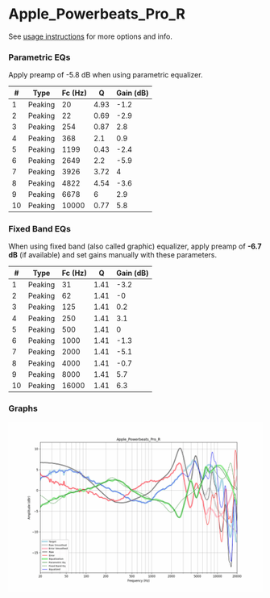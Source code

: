 # Apple_Powerbeats_Pro_R
See [usage instructions](https://github.com/jaakkopasanen/AutoEq#usage) for more options and info.

### Parametric EQs
Apply preamp of -5.8 dB when using parametric equalizer.

|   # | Type    |   Fc (Hz) |    Q |   Gain (dB) |
|-----|---------|-----------|------|-------------|
|   1 | Peaking |        20 | 4.93 |        -1.2 |
|   2 | Peaking |        22 | 0.69 |        -2.9 |
|   3 | Peaking |       254 | 0.87 |         2.8 |
|   4 | Peaking |       368 | 2.1  |         0.9 |
|   5 | Peaking |      1199 | 0.43 |        -2.4 |
|   6 | Peaking |      2649 | 2.2  |        -5.9 |
|   7 | Peaking |      3926 | 3.72 |         4   |
|   8 | Peaking |      4822 | 4.54 |        -3.6 |
|   9 | Peaking |      6678 | 6    |         2.9 |
|  10 | Peaking |     10000 | 0.77 |         5.8 |

### Fixed Band EQs
When using fixed band (also called graphic) equalizer, apply preamp of **-6.7 dB** (if available) and set gains manually with these parameters.

|   # | Type    |   Fc (Hz) |    Q |   Gain (dB) |
|-----|---------|-----------|------|-------------|
|   1 | Peaking |        31 | 1.41 |        -3.2 |
|   2 | Peaking |        62 | 1.41 |        -0   |
|   3 | Peaking |       125 | 1.41 |         0.2 |
|   4 | Peaking |       250 | 1.41 |         3.1 |
|   5 | Peaking |       500 | 1.41 |         0   |
|   6 | Peaking |      1000 | 1.41 |        -1.3 |
|   7 | Peaking |      2000 | 1.41 |        -5.1 |
|   8 | Peaking |      4000 | 1.41 |        -0.7 |
|   9 | Peaking |      8000 | 1.41 |         5.7 |
|  10 | Peaking |     16000 | 1.41 |         6.3 |

### Graphs
![](./Apple_Powerbeats_Pro_R.png)
